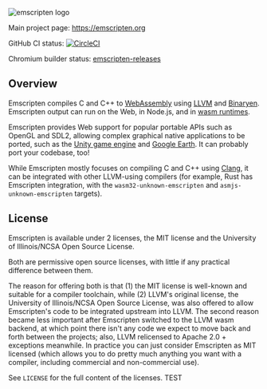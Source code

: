 ![emscripten logo](media/switch_logo.png)

Main project page: <https://emscripten.org>

GitHub CI status: [![CircleCI](https://circleci.com/gh/emscripten-core/emscripten.svg?style=svg)](https://circleci.com/gh/emscripten-core/emscripten/tree/main)

Chromium builder status: [emscripten-releases](https://ci.chromium.org/p/emscripten-releases)

Overview
--------

Emscripten compiles C and C++ to [WebAssembly](https://webassembly.org/) using
[LLVM](https://en.wikipedia.org/wiki/LLVM) and
[Binaryen](https://github.com/WebAssembly/binaryen/). Emscripten output can run
on the Web, in Node.js, and in
[wasm runtimes](https://v8.dev/blog/emscripten-standalone-wasm#running-in-wasm-runtimes).

Emscripten provides Web support for popular portable APIs such as OpenGL and
SDL2, allowing complex graphical native applications to be ported, such as
the [Unity game engine](https://docs.unity3d.com/Manual/webgl-gettingstarted.html)
and [Google Earth](https://blog.chromium.org/2019/06/webassembly-brings-google-earth-to-more.html).
It can probably port your codebase, too!

While Emscripten mostly focuses on compiling C and C++ using
[Clang](https://clang.llvm.org/), it can be integrated with other LLVM-using
compilers (for example, Rust has Emscripten integration, with the
`wasm32-unknown-emscripten` and `asmjs-unknown-emscripten` targets).

License
-------

Emscripten is available under 2 licenses, the MIT license and the
University of Illinois/NCSA Open Source License.

Both are permissive open source licenses, with little if any
practical difference between them.

The reason for offering both is that (1) the MIT license is
well-known and suitable for a compiler toolchain, while
(2) LLVM's original license, the University of Illinois/NCSA Open Source
License, was also offered to allow Emscripten's code to be integrated
upstream into LLVM. The second reason became less important after
Emscripten switched to the LLVM wasm backend, at which point there
isn't any code we expect to move back and forth between the projects;
also, LLVM relicensed to Apache 2.0 + exceptions meanwhile. In practice you
can just consider Emscripten as MIT licensed (which allows
you to do pretty much anything you want with a compiler, including
commercial and non-commercial use).

See `LICENSE` for the full content of the licenses.
TEST
